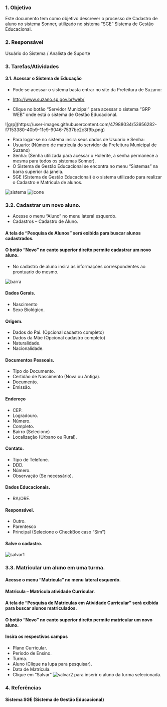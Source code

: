 ### 1.	Objetivo
Este documento tem como objetivo descrever o processo de Cadastro de aluno no sistema Sonner, utilizado no sistema “SGE” Sistema de Gestão Educacional.

### 2.	Responsável
Usuário do Sistema / Analista de Suporte

### 3.	Tarefas/Atividades
####  3.1.	Acessar o Sistema de Educação

*	Pode se acessar o sistema basta entrar no site da Prefeitura de Suzano:
*	http://www.suzano.sp.gov.br/web/

*	Clique no botão “Servidor Municipal” para acessar o sistema “GRP WEB” onde está o sistema de Gestão Educacional.

<p align-"center">
![grp](https://user-images.githubusercontent.com/47988034/53956282-f7153380-40b9-11e9-9046-7537be2c3f9b.png)
</p>
                              
*	Para logar-se no sistema insira seus dados de Usuario e Senha:
*	Usuario: (Número de matricula do servidor da Prefeitura Municipal de Suzano)
*	Senha: (Senha utilizada para acessar o Holerite, a senha permanece a mesma para todos os sistemas Sonner).
*	O Sistema de Gestão Educacional se encontra no menu “Sistemas” na barra superior da janela.
*	SGE  (Sistema de Gestão Educacional) é o sistema utilizado para realizar o Cadastro e 
Matrícula de alunos.	
 	
![sistema](https://user-images.githubusercontent.com/47988034/53956329-1613c580-40ba-11e9-91a3-f98114888fe8.png)
![icone](https://user-images.githubusercontent.com/47988034/53956302-03998c00-40ba-11e9-8322-d1e833a68750.png)
  
### 3.2.	Cadastrar um novo aluno. 
*	Acesse o menu “Aluno” no menu lateral esquerdo.
*	Cadastros – Cadastro de Aluno.

####	A tela de “Pesquisa de Alunos” será exibida para buscar alunos cadastrados.
####	O botão “Novo”  no canto superior direito permite cadastrar um novo aluno.

*	No cadastro de aluno insira as informações correspondentes ao prontuario do mesmo.

![barra](https://user-images.githubusercontent.com/47988034/53956104-77876480-40b9-11e9-9576-18a71d7a2aec.png)


####	Dados Gerais.
*	Nascimento
*	Sexo Biológico.
####	Origem.
*	Dados do Pai. (Opcional cadastro completo)
*	Dados da Mãe (Opcional cadastro completo)
*	Naturalidade.
*	Nacionalidade.
####	Documentos Pessoais.
*	Tipo do Documento.
* Certidão de Nascimento (Nova ou Antiga).
*  Documento.
*	Emissão.
####	Endereço
*	CEP.
*	Logradouro.
*	Número.
*	Completo.
*	Bairro (Selecione)
*	Localização (Urbano ou Rural).
####	Contato.
*	Tipo de Telefone.
*	DDD.
*	Número.
*	Observação (Se necessário).
####	Dados Educacionais.
*	RA/ORE.
####	Responsável.
*	Outro.
*	Parentesco
*	Principal   (Selecione o CheckBox caso “Sim”)

####	Salve o cadastro. 

![salvar1](https://user-images.githubusercontent.com/47988034/53956311-0a280380-40ba-11e9-8029-7cc91f604999.png)
 
### 3.3.	Matricular um aluno em uma turma.
####	Acesse o menu “Matricula” no menu lateral esquerdo.
####	Matricula – Matricula atividade Curricular.

####  A tela de “Pesquisa de Matriculas em Atividade Curricular” será exibida para buscar alunos matriculados.
####  O botão “Novo” no canto superior direito permite matricular um novo aluno.

####  Insira os respectivos campos
*	Plano Curricular.
*	Período de Ensino.
*	Turma.
*	Aluno (Clique na lupa para pesquisar).
*	Data de Matrícula.
*	Clique em “Salvar” ![salvar2](https://user-images.githubusercontent.com/47988034/53956318-0e542100-40ba-11e9-9362-0c38381795f3.png) para inserir o aluno da turma selecionada.

### 4.	Referências
#### Sistema SGE (Sistema de Gestão Educacional)  

